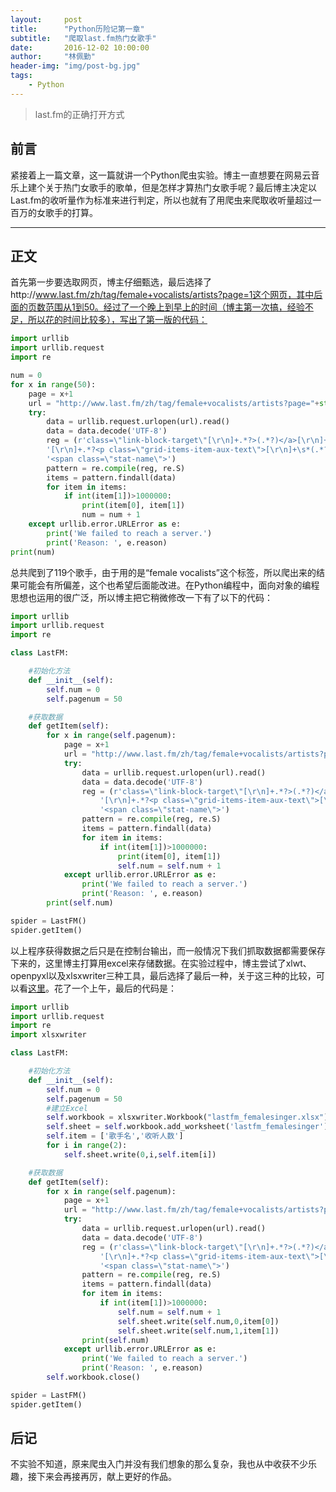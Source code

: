 ```yaml
---
layout:     post
title:      "Python历险记第一章"
subtitle:   "爬取last.fm热门女歌手"
date:       2016-12-02 10:00:00
author:     "林佩勤"
header-img: "img/post-bg.jpg"
tags:
    - Python
---
```


> last.fm的正确打开方式


## 前言

紧接着上一篇文章，这一篇就讲一个Python爬虫实验。博主一直想要在网易云音乐上建个关于热门女歌手的歌单，但是怎样才算热门女歌手呢？最后博主决定以Last.fm的收听量作为标准来进行判定，所以也就有了用爬虫来爬取收听量超过一百万的女歌手的打算。

---

## 正文

首先第一步要选取网页，博主仔细甄选，最后选择了http://www.last.fm/zh/tag/female+vocalists/artists?page=1这个网页，其中后面的页数范围从1到50。经过了一个晚上到早上的时间（博主第一次搞，经验不足，所以花的时间比较多），写出了第一版的代码：

```python
import urllib
import urllib.request
import re

num = 0
for x in range(50):
    page = x+1
    url = "http://www.last.fm/zh/tag/female+vocalists/artists?page="+str(page)
    try:
        data = urllib.request.urlopen(url).read()
        data = data.decode('UTF-8')
        reg = (r'class=\"link-block-target\"[\r\n]+.*?>(.*?)</a>[\r\n]+.*?</p>'
        '[\r\n]+.*?<p class=\"grid-items-item-aux-text\">[\r\n]+\s*(.*?)\s位'
        '<span class=\"stat-name\">')
        pattern = re.compile(reg, re.S)
        items = pattern.findall(data)
        for item in items:
            if int(item[1])>1000000:
                print(item[0], item[1])
                num = num + 1
    except urllib.error.URLError as e:
        print('We failed to reach a server.')
        print('Reason: ', e.reason)
print(num)
```

总共爬到了119个歌手，由于用的是“female vocalists”这个标签，所以爬出来的结果可能会有所偏差，这个也希望后面能改进。在Python编程中，面向对象的编程思想也运用的很广泛，所以博主把它稍微修改一下有了以下的代码：

```python
import urllib
import urllib.request
import re

class LastFM:

    #初始化方法
    def __init__(self):
        self.num = 0
        self.pagenum = 50

    #获取数据
    def getItem(self):
        for x in range(self.pagenum):
            page = x+1
            url = "http://www.last.fm/zh/tag/female+vocalists/artists?page="+str(page)
            try:
                data = urllib.request.urlopen(url).read()
                data = data.decode('UTF-8')
                reg = (r'class=\"link-block-target\"[\r\n]+.*?>(.*?)</a>[\r\n]+.*?</p>'
                    '[\r\n]+.*?<p class=\"grid-items-item-aux-text\">[\r\n]+\s*(.*?)\s位'
                    '<span class=\"stat-name\">')
                pattern = re.compile(reg, re.S)
                items = pattern.findall(data)
                for item in items:
                    if int(item[1])>1000000:
                        print(item[0], item[1])
                        self.num = self.num + 1
            except urllib.error.URLError as e:
                print('We failed to reach a server.')
                print('Reason: ', e.reason)
        print(self.num)

spider = LastFM()
spider.getItem()
```

以上程序获得数据之后只是在控制台输出，而一般情况下我们抓取数据都需要保存下来的，这里博主打算用excel来存储数据。在实验过程中，博主尝试了xlwt、openpyxl以及xlsxwriter三种工具，最后选择了最后一种，关于这三种的比较，可以看[这里](http://ju.outofmemory.cn/entry/56671)。花了一个上午，最后的代码是：

```python
import urllib
import urllib.request
import re
import xlsxwriter

class LastFM:

    #初始化方法
    def __init__(self):
        self.num = 0
        self.pagenum = 50
        #建立Excel
        self.workbook = xlsxwriter.Workbook("lastfm_femalesinger.xlsx")
        self.sheet = self.workbook.add_worksheet('lastfm_femalesinger')
        self.item = ['歌手名','收听人数']
        for i in range(2):
            self.sheet.write(0,i,self.item[i])

    #获取数据
    def getItem(self):
        for x in range(self.pagenum):
            page = x+1
            url = "http://www.last.fm/zh/tag/female+vocalists/artists?page="+str(page)
            try:
                data = urllib.request.urlopen(url).read()
                data = data.decode('UTF-8')
                reg = (r'class=\"link-block-target\"[\r\n]+.*?>(.*?)</a>[\r\n]+.*?</p>'
                    '[\r\n]+.*?<p class=\"grid-items-item-aux-text\">[\r\n]+\s*(.*?)\s位'
                    '<span class=\"stat-name\">')
                pattern = re.compile(reg, re.S)
                items = pattern.findall(data)
                for item in items:
                    if int(item[1])>1000000:
                        self.num = self.num + 1
                        self.sheet.write(self.num,0,item[0])
                        self.sheet.write(self.num,1,item[1])
                print(self.num)
            except urllib.error.URLError as e:
                print('We failed to reach a server.')
                print('Reason: ', e.reason)
        self.workbook.close()

spider = LastFM()
spider.getItem()
```

## 后记

不实验不知道，原来爬虫入门并没有我们想象的那么复杂，我也从中收获不少乐趣，接下来会再接再厉，献上更好的作品。
